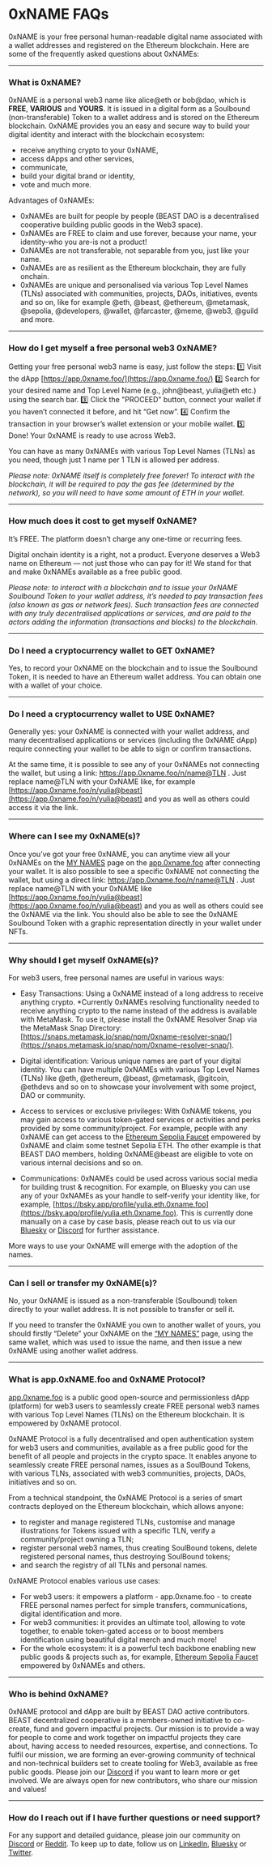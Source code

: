 # 0xNAME FAQs

0xNAME is your free personal human-readable digital name associated with a wallet addresses and registered on the Ethereum blockchain.
Here are some of the frequently asked questions about 0xNAMEs:

---

### What is 0xNAME?

0xNAME is a personal web3 name like alice@eth or bob@dao, which is **FREE**, **VARIOUS** and **YOURS**.
It is issued in a digital form as a Soulbound (non-transferable) Token to a wallet address and is stored on the Ethereum blockchain.
0xNAME provides you an easy and secure way to build your digital identity and interact with the blockchain ecosystem:
- receive anything crypto to your 0xNAME,
- access dApps and other services,
- communicate,
- build your digital brand or identity,
- vote and much more.

Advantages of 0xNAMEs:
- 0xNAMEs are built for people by people (BEAST DAO is a decentralised cooperative building public goods in the Web3 space).
- 0xNAMEs are FREE to claim and use forever, because your name, your identity-who you are-is not a product!
- 0xNAMEs are not transferable, not separable from you, just like your name.
- 0xNAMEs are as resilient as the Ethereum blockchain, they are fully onchain.
- 0xNAMEs are unique and personalised via various Top Level Names (TLNs) associated with communities, projects, DAOs, initiatives, events and so on, like for example @eth, @beast, @ethereum, @metamask, @sepolia, @developers, @wallet, @farcaster, @meme, @web3, @guild and more.

---

### How do I get myself a free personal web3 0xNAME?

Getting your free personal web3 name is easy, just follow the steps:
1️⃣ Visit the dApp [https://app.0xname.foo/](https://app.0xname.foo/)
2️⃣ Search for your desired name and Top Level Name (e.g., john@beast, yulia@eth etc.) using the search bar.
3️⃣ Click the "PROCEED" button, connect your wallet if you haven’t connected it before, and hit “Get now”.
4️⃣ Confirm the transaction in your browser’s wallet extension or your mobile wallet.
5️⃣ Done! Your 0xNAME is ready to use across Web3.

You can have as many 0xNAMEs with various Top Level Names (TLNs) as you need, though just 1 name per 1 TLN is allowed per address.

*Please note: 0xNAME itself is completely free forever! To interact with the blockchain, it will be required to pay the gas fee (determined by the network), so you will need to have some amount of ETH in your wallet.*

---

### How much does it cost to get myself 0xNAME?

It’s FREE. The platform doesn’t charge any one-time or recurring fees.

Digital onchain identity is a right, not a product. Everyone deserves a Web3 name on Ethereum — not just those who can pay for it!
We stand for that and make 0xNAMEs available as a free public good.

*Please note: to interact with a blockchain and to issue your 0xNAME  Soulbound Token to your wallet address, it’s needed to pay transaction fees (also known as gas or network fees). Such transaction fees are connected with any truly decentralised applications or services, and are paid to the actors adding the information (transactions and blocks) to the blockchain.*

---

### Do I need a cryptocurrency wallet to GET 0xNAME?

Yes, to record your 0xNAME on the blockchain and to issue the Soulbound Token, it is needed to have an Ethereum wallet address. You can obtain one with a wallet of your choice.

---

### Do I need a cryptocurrency wallet to USE 0xNAME?

Generally yes: your 0xNAME is connected with your wallet address, and many decentralised applications or services (including the 0xNAME dApp) require connecting your wallet to be able to sign or confirm transactions.

At the same time, it is possible to see any of your 0xNAMEs not connecting the wallet, but using a link: https://app.0xname.foo/n/name@TLN .
Just replace name@TLN with your 0xNAME like, for example [https://app.0xname.foo/n/yulia@beast](https://app.0xname.foo/n/yulia@beast) and you as well as others could access it via the link.

---

### Where can I see my 0xNAME(s)?

Once you’ve got your free 0xNAME, you can anytime view all your 0xNAMEs on the [MY NAMES](https://app.0xname.foo/n/) page on the [app.0xname.foo](https://app.0xname.foo) after connecting your wallet.
It is also possible to see a specific 0xNAME not connecting the wallet, but using a direct link: https://app.0xname.foo/n/name@TLN . Just replace name@TLN with your 0xNAME like [https://app.0xname.foo/n/yulia@beast](https://app.0xname.foo/n/yulia@beast) and you as well as others could see the 0xNAME via the link.
You should also be able to see the 0xNAME Soulbound Token with a graphic representation directly in your wallet under NFTs.

---

### Why should I get myself 0xNAME(s)?

For web3 users, free personal names are useful in various ways: 
- Easy Transactions:
Using a 0xNAME instead of a long address to receive anything crypto.
*Currently 0xNAMEs resolving functionality needed to receive anything crypto to the name instead of the address is available with MetaMask.
To use it, please install the 0xNAME Resolver Snap via the MetaMask Snap Directory: [https://snaps.metamask.io/snap/npm/0xname-resolver-snap/](https://snaps.metamask.io/snap/npm/0xname-resolver-snap/).

- Digital identification:
Various unique names are part of your digital identity.
You can have multiple 0xNAMEs with various Top Level Names (TLNs) like @eth, @ethereum, @beast, @metamask, @gitcoin, @ethdevs and so on to showcase your involvement with some project, DAO or community.

- Access to services or exclusive privileges:
With 0xNAME tokens, you may gain access to various token-gated services or activities and perks provided by some community/project.
For example, people with any 0xNAME can get access to the [Ethereum Sepolia Faucet](https://faucet.0xname.foo/) empowered by 0xNAME and claim some testnet Sepolia ETH. The other example is that BEAST DAO members, holding 0xNAME@beast are eligible to vote on various internal decisions and so on.

- Communications:
0xNAMEs could be used across various social media for building trust & recognition.
For example, on Bluesky you can use any of your 0xNAMEs as your handle to self-verify your identity like, for example, [https://bsky.app/profile/yulia.eth.0xname.foo](https://bsky.app/profile/yulia.eth.0xname.foo). This is currently done manually on a case by case basis, please reach out to us via our [Bluesky](https://bsky.app/profile/beastdao.org) or [Discord](https://discord.gg/McqF7vyCWx) for further assistance.

More ways to use your 0xNAME will emerge with the adoption of the names.

---

### Can I sell or transfer my 0xNAME(s)?

No, your 0xNAME is issued as a non-transferable (Soulbound) token directly to your wallet address. It is not possible to transfer or sell it.

If you need to transfer the 0xNAME you own to another wallet of yours, you should firstly “Delete” your 0xNAME on the [“MY NAMES”](https://app.0xname.foo/n/) page, using the same wallet, which was used to issue the name, and then issue a new 0xNAME using another wallet address.

---

### What is app.0xNAME.foo and 0xNAME Protocol?

[app.0xname.foo](https://app.0xname.foo/) is a public good open-source and permissionless dApp (platform) for web3 users to seamlessly create FREE personal web3 names with various Top Level Names (TLNs) on the Ethereum blockchain. It is empowered by 0xNAME protocol.

0xNAME Protocol is a fully decentralised and open authentication system for web3 users and communities, available as a free public good for the benefit of all people and projects in the crypto space.
It enables anyone to seamlessly create FREE personal names, issues as a SoulBound Tokens, with various TLNs, associated with web3 communities, projects, DAOs, initiatives and so on.

From a technical standpoint, the 0xNAME Protocol is a series of smart contracts deployed on the Ethereum blockchain, which allows anyone:
- to register and manage registered TLNs, customise and manage illustrations for Tokens issued with a specific TLN, verify a community/project owning a TLN;
- register personal web3 names, thus creating SoulBound tokens, delete registered personal names, thus destroying SoulBound tokens;
- and search the registry of all TLNs and personal names.

0xNAME Protocol enables various use cases:
- For web3 users: it empowers a platform - app.0xname.foo - to create FREE personal names perfect for simple transfers, communications, digital identification and more.
- For web3 communities: it provides an ultimate tool, allowing to vote together, to enable token-gated access or to boost members identification using beautiful digital merch and much more!
- For the whole ecosystem: it is a powerful tech backbone enabling new public goods & projects such as, for example, [Ethereum Sepolia Faucet](https://faucet.0xname.foo/) empowered by 0xNAMEs and others.

---

### Who is behind 0xNAME?

0xNAME protocol and dApp are built by BEAST DAO active contributors.
BEAST decentralized cooperative is a members-owned initiative to co-create, fund and govern impactful projects.
Our mission is to provide a way for people to come and work together on impactful projects they care about, having access to needed resources, expertise, and connections.
To fulfil our mission, we are forming an ever-growing community of technical and non-technical builders set to create tooling for Web3, available as free public goods.
Please join our [Discord](https://discord.gg/McqF7vyCWx) if you want to learn more or get involved. We are always open for new contributors, who share our mission and values!

---

### How do I reach out if I have further questions or need support?

For any support and detailed guidance, please join our community on [Discord](https://discord.gg/McqF7vyCWx) or [Reddit](https://www.reddit.com/r/beastcoop/).
To keep up to date, follow us on [LinkedIn](https://www.linkedin.com/company/beast-dao), [Bluesky](https://bsky.app/profile/beastdao.org) or [Twitter](https://twitter.com/BEAST_DAO).
